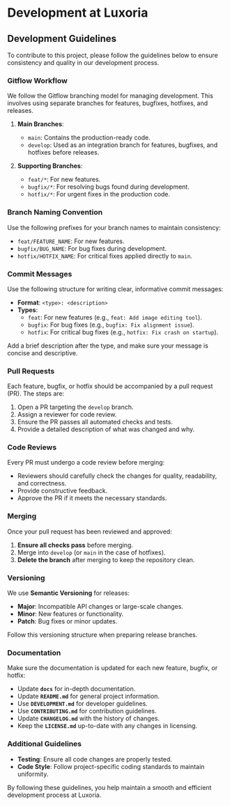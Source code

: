 # Development at Luxoria

## Development Guidelines

To contribute to this project, please follow the guidelines below to ensure consistency and quality in our development process.

### Gitflow Workflow
We follow the Gitflow branching model for managing development. This involves using separate branches for features, bugfixes, hotfixes, and releases.

1. **Main Branches**:
   - `main`: Contains the production-ready code.
   - `develop`: Used as an integration branch for features, bugfixes, and hotfixes before releases.

2. **Supporting Branches**:
   - `feat/*`: For new features.
   - `bugfix/*`: For resolving bugs found during development.
   - `hotfix/*`: For urgent fixes in the production code.

### Branch Naming Convention
Use the following prefixes for your branch names to maintain consistency:
- `feat/FEATURE_NAME`: For new features.
- `bugfix/BUG_NAME`: For bug fixes during development.
- `hotfix/HOTFIX_NAME`: For critical fixes applied directly to `main`.

### Commit Messages
Use the following structure for writing clear, informative commit messages:
- **Format**: `<type>: <description>`
- **Types**:
  - `feat`: For new features (e.g., `feat: Add image editing tool`).
  - `bugfix`: For bug fixes (e.g., `bugfix: Fix alignment issue`).
  - `hotfix`: For critical bug fixes (e.g., `hotfix: Fix crash on startup`).

Add a brief description after the type, and make sure your message is concise and descriptive.

### Pull Requests
Each feature, bugfix, or hotfix should be accompanied by a pull request (PR). The steps are:
1. Open a PR targeting the `develop` branch.
2. Assign a reviewer for code review.
3. Ensure the PR passes all automated checks and tests.
4. Provide a detailed description of what was changed and why.

### Code Reviews
Every PR must undergo a code review before merging:
- Reviewers should carefully check the changes for quality, readability, and correctness.
- Provide constructive feedback.
- Approve the PR if it meets the necessary standards.

### Merging
Once your pull request has been reviewed and approved:
1. **Ensure all checks pass** before merging.
2. Merge into `develop` (or `main` in the case of hotfixes).
3. **Delete the branch** after merging to keep the repository clean.

### Versioning
We use **Semantic Versioning** for releases:
- **Major**: Incompatible API changes or large-scale changes.
- **Minor**: New features or functionality.
- **Patch**: Bug fixes or minor updates.

Follow this versioning structure when preparing release branches.

### Documentation
Make sure the documentation is updated for each new feature, bugfix, or hotfix:
- Update **`docs`** for in-depth documentation.
- Update **`README.md`** for general project information.
- Use **`DEVELOPMENT.md`** for developer guidelines.
- Use **`CONTRIBUTING.md`** for contribution guidelines.
- Update **`CHANGELOG.md`** with the history of changes.
- Keep the **`LICENSE.md`** up-to-date with any changes in licensing.

### Additional Guidelines
- **Testing**: Ensure all code changes are properly tested.
- **Code Style**: Follow project-specific coding standards to maintain uniformity.

By following these guidelines, you help maintain a smooth and efficient development process at Luxoria.

